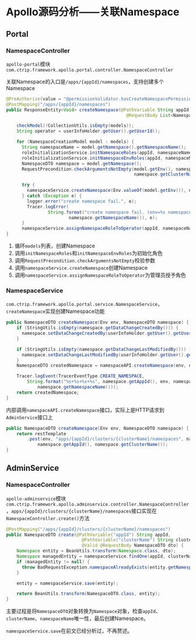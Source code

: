 # Apollo源码分析——关联Namespace

## Portal

### NamespaceController

`apollo-portal`模块`com.ctrip.framework.apollo.portal.controller.NamespaceController`

关联Namespace的入口是`/apps/{appId}/namespaces`，支持创建多个Namespace

```java
@PreAuthorize(value = "@permissionValidator.hasCreateNamespacePermission(#appId)")
@PostMapping("/apps/{appId}/namespaces")
public ResponseEntity<Void> createNamespace(@PathVariable String appId,
                                              @RequestBody List<NamespaceCreationModel> models) {

    checkModel(!CollectionUtils.isEmpty(models));
    String operator = userInfoHolder.getUser().getUserId();

    for (NamespaceCreationModel model : models) {
      String namespaceName = model.getNamespace().getNamespaceName();
      roleInitializationService.initNamespaceRoles(appId, namespaceName, operator);
      roleInitializationService.initNamespaceEnvRoles(appId, namespaceName, operator);
      NamespaceDTO namespace = model.getNamespace();
      RequestPrecondition.checkArgumentsNotEmpty(model.getEnv(), namespace.getAppId(),
                                                 namespace.getClusterName(), namespace.getNamespaceName());

      try {
        namespaceService.createNamespace(Env.valueOf(model.getEnv()), namespace);
      } catch (Exception e) {
        logger.error("create namespace fail.", e);
        Tracer.logError(
                String.format("create namespace fail. (env=%s namespace=%s)", model.getEnv(),
                        namespace.getNamespaceName()), e);
      }
      namespaceService.assignNamespaceRoleToOperator(appId, namespaceName,userInfoHolder.getUser().getUserId());
}
```

1. 循环`models`列表，创建Namespace
2. 调用`initNamespaceRoles`和`initNamespaceEnvRoles`为初始化角色
3. 调用`RequestPrecondition.checkArgumentsNotEmpty`校验参数
4. 调用`namespaceService.createNamespace`创建Namespace
5. 调用`namespaceService.assignNamespaceRoleToOperator`为管理员授予角色

### NamespaceService

`com.ctrip.framework.apollo.portal.service.NamespaceService`，`createNamespace`实现创建Namespace功能

```java
public NamespaceDTO createNamespace(Env env, NamespaceDTO namespace) {
    if (StringUtils.isEmpty(namespace.getDataChangeCreatedBy())) {
      namespace.setDataChangeCreatedBy(userInfoHolder.getUser().getUserId());
    }

    if (StringUtils.isEmpty(namespace.getDataChangeLastModifiedBy())) {
      namespace.setDataChangeLastModifiedBy(userInfoHolder.getUser().getUserId());
    }
    NamespaceDTO createdNamespace = namespaceAPI.createNamespace(env, namespace);

    Tracer.logEvent(TracerEventType.CREATE_NAMESPACE,
        String.format("%s+%s+%s+%s", namespace.getAppId(), env, namespace.getClusterName(),
            namespace.getNamespaceName()));
    return createdNamespace;
}
```

内部调用`namespaceAPI.createNamespace`接口，实际上是HTTP请求到`AdminService`接口上

```java
public NamespaceDTO createNamespace(Env env, NamespaceDTO namespace) {
    return restTemplate
        .post(env, "apps/{appId}/clusters/{clusterName}/namespaces", namespace, NamespaceDTO.class,
            namespace.getAppId(), namespace.getClusterName());
}
```

## AdminService

### NamespaceController

`apollo-adminservice`模块`com.ctrip.framework.apollo.adminservice.controller.NamespaceController`，`apps/{appId}/clusters/{clusterName}/namespaces`接口实现在`NamespaceController.create()`方法

```java
@PostMapping("/apps/{appId}/clusters/{clusterName}/namespaces")
public NamespaceDTO create(@PathVariable("appId") String appId,
                             @PathVariable("clusterName") String clusterName,
                             @Valid @RequestBody NamespaceDTO dto) {
    Namespace entity = BeanUtils.transform(Namespace.class, dto);
    Namespace managedEntity = namespaceService.findOne(appId, clusterName, entity.getNamespaceName());
    if (managedEntity != null) {
      throw BadRequestException.namespaceAlreadyExists(entity.getNamespaceName());
    }

    entity = namespaceService.save(entity);

    return BeanUtils.transform(NamespaceDTO.class, entity);
}
```

主要过程是将`NamespaceDTO`对象转换为`Namespace`对象，检查`appId`、`clusterName`、`namespaceName`唯一性，最后创建Namespace。

`namespaceService.save`在前文已经分析过，不再赘述。